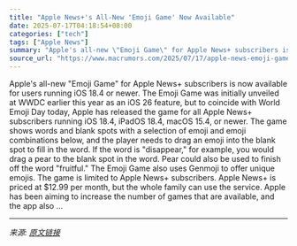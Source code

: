 ```yaml
---
title: "Apple News+'s All-New 'Emoji Game' Now Available"
date: 2025-07-17T04:18:54+08:00
categories: ["tech"]
tags: ["Apple News"]
summary: "Apple's all-new \"Emoji Game\" for Apple News+ subscribers is now available for users running iOS 18.4 or newer. The Emoji Game was initially unveiled at WWDC earlier this year as an iOS 26 feature, but"
source_url: "https://www.macrumors.com/2025/07/17/apple-news-emoji-game-now-available/"
---
```


Apple's all-new "Emoji Game" for Apple News+ subscribers is now available for users running iOS 18.4 or newer. The Emoji Game was initially unveiled at WWDC earlier this year as an iOS 26 feature, but to coincide with World Emoji Day today, Apple has released the game for all &zwnj;Apple News&zwnj;+ subscribers running iOS 18.4, iPadOS 18.4, macOS 15.4, or newer. The game shows words and blank spots with a selection of emoji and emoji combinations below, and the player needs to drag an emoji into the blank spot to fill in the word. If the word is "disappear," for example, you would drag a pear to the blank spot in the word. Pear could also be used to finish off the word "fruitful." The Emoji Game also uses Genmoji to offer unique emojis. The game is limited to &zwnj;Apple News&zwnj;+ subscribers. &zwnj;Apple News&zwnj;+ is priced at &#36;12.99 per month, but the whole family can use the service. Apple has been aiming to increase the number of games that are available, and the app also ...

---

*来源: [原文链接](https://www.macrumors.com/2025/07/17/apple-news-emoji-game-now-available/)*
